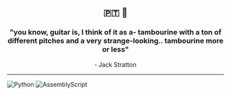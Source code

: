 ## <p align=center>🇵🇹  🏴󠁧󠁢󠁳󠁣󠁴󠁿</p>

### <p align=center>"you know, guitar is, I think of it as a- tambourine with a ton of different pitches and a very strange-looking.. tambourine more or less"</p>
<p align=center>‑ Jack Stratton</p> 


  ---

![Python](https://img.shields.io/badge/python-3670A0?style=for-the-badge&logo=python&logoColor=ffdd54)
![AssemblyScript](https://img.shields.io/badge/assembly%20script-%23000000.svg?style=for-the-badge&logo=assemblyscript&logoColor=white)
